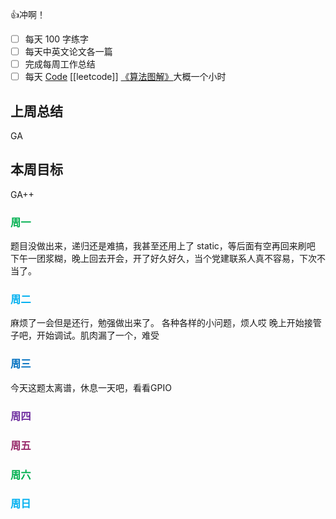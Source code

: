👍冲啊！
- [ ] 每天 100 字练字
- [ ] 每天中英文论文各一篇
- [ ] 完成每周工作总结
- [ ] 每天 [Code](https://leetcode.cn/studyplan/top-interview-150/) [[leetcode]] [《算法图解》](https://www.bilibili.com/video/BV1PN4y1Q73P/?spm_id_from=333.788&vd_source=d3ee14ef6a5aeafdb4ae42baa01c2793)大概一个小时
## 上周总结

  GA

## 本周目标

  GA++

### <font color="#00b050">周一</font>

题目没做出来，递归还是难搞，我甚至还用上了 static，等后面有空再回来刷吧
下午一团浆糊，晚上回去开会，开了好久好久，当个党建联系人真不容易，下次不当了。

### <font color="#00b0f0">周二</font>

  麻烦了一会但是还行，勉强做出来了。
  各种各样的小问题，烦人哎
  晚上开始接管子吧，开始调试。肌肉漏了一个，难受

### <font color="#0070c0">周三</font>

  今天这题太离谱，休息一天吧，看看GPIO

### <font color="#7030a0">周四</font>

  

### <font color="#972969">周五</font>

  

### <font color="#00b050">周六</font>

  

### <font color="#00b0f0">周日</font>

